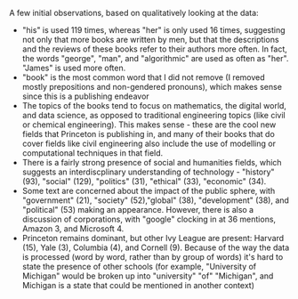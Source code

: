 A few initial observations, based on qualitatively looking at the data:
* "his" is used 119 times, whereas "her" is only used 16 times, suggesting not only that more books are written by men, but that the descriptions and the reviews of these books refer to their authors more often. In fact, the words "george", "man", and "algorithmic" are used as often as "her". "James" is used more often.
* "book" is the most common word that I did not remove (I removed mostly prepositions and non-gendered pronouns), which makes sense since this is a publishing endeavor
* The topics of the books tend to focus on mathematics, the digital world, and data science, as opposed to traditional engineering topics (like civil or chemical engineering). This makes sense - these are the cool new fields that Princeton is publishing in, and many of their books that do cover fields like civil engineering also include the use of modelling or computational techniques in that field.
* There is a fairly strong presence of social and humanities fields, which suggests an interdiscplinary understanding of technology - "history" (93), "social" (129), "politics" (31), "ethical" (33), "economic" (34).
* Some text are concerned about the impact of the public sphere, with "government" (21), "society" (52),"global" (38), "development" (38), and "political" (53) making an appearance. However, there is also a discussion of corporations, with "google" clocking in at 36 mentions, Amazon 3, and Microsoft 4.
* Princeton remains dominant, but other Ivy League are present: Harvard (15), Yale (3), Columbia (4), and Cornell (9). Because of the way the data is processed (word by word, rather than by group of words) it's hard to state the presence of other schools (for example, "University of Michigan" would be broken up into "university" "of" "Michigan", and Michigan is a state that could be mentioned in another context)

